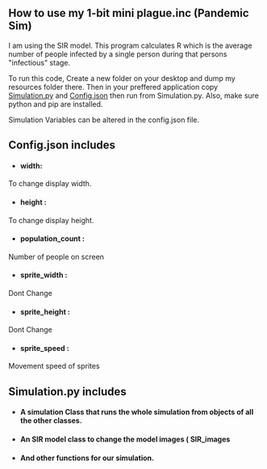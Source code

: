 ## How to use my 1-bit mini plague.inc (Pandemic Sim)

I am using the SIR model. This program calculates R which is the average number of people infected by a single person during that persons "infectious" stage.

To run this code, Create a new folder on your desktop and dump my resources folder there. Then in your preffered application copy [Simulation.py](https://github.com/laneazzi/2143-OOP-AYEDUN/blob/master/ASSIGNMENTS/Final%20Project/simulation.py) and [Config.json]() then run from Simulation.py. Also, make sure python and pip are installed. 

Simulation Variables can be altered in the config.json file.

## Config.json includes
 * #### width:
 
 To change display width.
 
 * #### height : 
 
To change display height.

 * #### population_count :

Number of people on screen

 * #### sprite_width :  

Dont Change

 * #### sprite_height : 

Dont Change

 * #### sprite_speed : 

Movement speed of sprites


## Simulation.py includes
 * #### A simulation Class that runs the whole simulation from objects of all the other classes.
 * #### An SIR model class to change the model images ( SIR_images
 * #### And other functions for our simulation.


